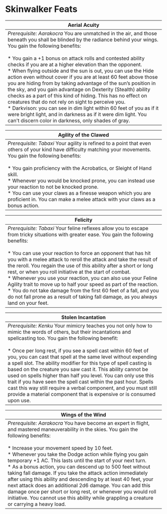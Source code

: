 Skinwalker Feats
================

| Aerial Acuity |
| --- |
| _Prerequisite: Aarakocra_  You are unmatched in the air, and those beneath you shall be blinded by the radiance behind your wings. You gain the following benefits:<br><br>* You gain a +1 bonus on attack rolls and contested ability checks if you are at a higher elevation than the opponent.<br>* When flying outside and the sun is out, you can use the Hide action even without cover if you are at least 60 feet above those you are hiding from by taking advantage of the sun’s position in the sky, and you gain advantage on Dexterity (Stealth) ability checks as a part of this kind of hiding. This has no effect on creatures that do not rely on sight to perceive you.<br>* Darkvison: you can see in dim light within 60 feet of you as if it were bright light, and in darkness as if it were dim light. You can't discern color in darkness, only shades of gray. |

| Agility of the Clawed |
| --- |
| _Prerequisite: Tabaxi_  Your agility is refined to a point that even others of your kind have difficulty matching your movements. You gain the following benefits:<br><br>* You gain proficiency with the Acrobatics, or Sleight of Hand skill.<br>* Whenever you would be knocked prone, you can instead use your reaction to not be knocked prone.<br>* You can use your claws as a finesse weapon which you are proficient in. You can make a melee attack with your claws as a bonus action. |

| Felicity |
| --- |
| _Prerequisite: Tabaxi_  Your feline reflexes allow you to escape from tricky situations with greater ease. You gain the following benefits:<br><br>* You can use your reaction to force an opponent that has hit you with a melee attack to reroll the attack and take the result of the reroll. You regain the use of this ability after a short or long rest, or when you roll initiative at the start of combat.<br>* Whenever you use your reaction, you can also use your Feline Agility trait to move up to half your speed as part of the reaction.<br>* You do not take damage from the first 60 feet of a fall, and you do not fall prone as a result of taking fall damage, as you always land on your feet. |

| Stolen Incantation |
| --- |
| _Prerequisite: Kenku_  Your mimicry teaches you not only how to mimic the words of others, but their incantations and spellcasting too. You gain the following benefit:<br><br>* Once per long rest, if you see a spell cast within 60 feet of you, you can cast that spell at the same level without expending a spell slot. The ability modifier for this type of spell casting is based on the creature you saw cast it. This ability cannot be used on spells higher than half you level. You can only use this trait if you have seen the spell cast within the past hour. Spells cast this way still require a verbal component, and you must still provide a material component that is expensive or is consumed upon use. |

| Wings of the Wind |
| --- |
| _Prerequisite:_ _Aarakocra_  You have become an expert in flight, and mastered maneuverability in the skies. You gain the following benefits:<br><br>* Increase your movement speed by 10 feet.<br>* Whenever you take the Dodge action while flying you gain temporary +1 AC. This lasts until the start of your next turn.<br>* As a bonus action, you can descend up to 500 feet without taking fall damage. If you take the attack action immediately after using this ability and descending by at least 40 feet, your next attack does an additional 2d6 damage. You can add this damage once per short or long rest, or whenever you would roll initiative. You cannot use this ability while grappling a creature or carrying a heavy load. |

